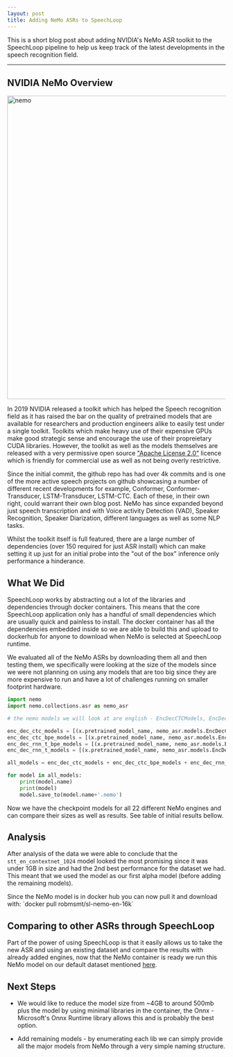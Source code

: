 ```yaml
---
layout: post
title: Adding NeMo ASRs to SpeechLoop
---
```


This is a short blog post about adding NVIDIA's NeMo ASR toolkit to the SpeechLoop pipeline to help us keep track of the latest developments in the speech recognition field.


____
<link rel="stylesheet" href="{{ site.baseurl }}{{ '/public/css/mermaid.min.css'}}">
<script src='{{ site.baseurl }}/public/js/gridjs.umd.js'></script>

## NVIDIA NeMo Overview

<img class="img-fluid" src="../../../../public/images/nemo.png" alt="nemo" width="700">


In 2019 NVIDIA released a toolkit which has helped the Speech recognition field as it has raised the bar on the quality of pretrained models that are available for researchers and production engineers alike to easily test under a single toolkit. Toolkits which make heavy use of their expensive GPUs make good strategic sense and encourage the use of their propreietary CUDA libraries. However, the toolkit as well as the models themselves are released with a very permissive open source ["Apache License 2.0"](https://github.com/NVIDIA/NeMo/blob/main/LICENSE) licence which is friendly for commercial use as well as not being overly restrictive. 

Since the initial commit, the github repo has had over 4k commits and is one of the more active speech projects on github showcasing a number of different recent developments for example, Conformer, Conformer-Transducer, LSTM-Transducer, LSTM-CTC. Each of these, in their own right, could warrant their own blog post. NeMo has since expanded beyond just speech transcription and with Voice activity Detection (VAD), Speaker Recognition, Speaker Diarization, different languages as well as some NLP tasks. 

Whilst the toolkit itself is full featured, there are a large number of dependencies (over 150 required for just ASR install) which can make setting it up just for an initial probe into the "out of the box" inference only performance a hinderance.


## What We Did

SpeechLoop works by abstracting out a lot of the libraries and dependencies through docker containers. This means that the core SpeechLoop application only has a handful of small dependencies which are usually quick and painless to install. The docker container has all the dependencies embedded inside so we are able to build this and upload to dockerhub for anyone to download when NeMo is selected at SpeechLoop runtime.

We evaluated all of the NeMo ASRs by downloading them all and then testing them, we specifically were looking at the size of the models since we were not planning on using any models that are too big since they are more expensive to run and have a lot of challenges running on smaller footprint hardware. 

```python
import nemo
import nemo.collections.asr as nemo_asr

# the nemo models we will look at are english - EncDecCTCModels, EncDecCTCModelBPE, EncDecRNNTBPEModel, EncDecRNNTModel

enc_dec_ctc_models = [(x.pretrained_model_name, nemo_asr.models.EncDecCTCModel.from_pretrained(model_name=x.pretrained_model_name)) for x in nemo_asr.models.EncDecCTCModel.list_available_models() if "en" in x.pretrained_model_name]
enc_dec_ctc_bpe_models = [(x.pretrained_model_name, nemo_asr.models.EncDecCTCModelBPE.from_pretrained(model_name=x.pretrained_model_name)) for x in nemo_asr.models.EncDecCTCModelBPE.list_available_models() if "en" in x.pretrained_model_name]
enc_dec_rnn_t_bpe_models = [(x.pretrained_model_name, nemo_asr.models.EncDecRNNTBPEModel.from_pretrained(model_name=x.pretrained_model_name)) for x in nemo_asr.models.EncDecRNNTBPEModel.list_available_models() if "en" in x.pretrained_model_name]
enc_dec_rnn_t_models = [(x.pretrained_model_name, nemo_asr.models.EncDecRNNTModel.from_pretrained(model_name=x.pretrained_model_name)) for x in nemo_asr.models.EncDecRNNTModel.list_available_models() if "en" in x.pretrained_model_name]

all_models = enc_dec_ctc_models + enc_dec_ctc_bpe_models + enc_dec_rnn_t_bpe_models + enc_dec_rnn_t_models

for model in all_models:
    print(model.name)
    print(model)
    model.save_to(model.name+'.nemo')
```

Now we have the checkpoint models for all 22 different NeMo engines and can compare their sizes as well as results. See table of initial results bellow.

<insert table>


## Analysis

After analysis of the data we were able to conclude that the `stt_en_contextnet_1024` model looked the most promising since it was under 1GB in size and had the 2nd best performance for the dataset we had. This meant that we used the model as our first alpha model (before adding the remaining models).

<add comment>


<div class="message">
Since the NeMo model is in docker hub you can now pull it and download with:
`docker pull robmsmt/sl-nemo-en-16k`
</div>


## Comparing to other ASRs through SpeechLoop
Part of the power of using SpeechLoop is that it easily allows us to take the new ASR and using an existing dataset and compare the results with already added engines, now that the NeMo container is ready we run this NeMo model on our default dataset mentioned [here](https://robmsmt.github.io/2021/09/04/benchmarking-asr-first-test/).


  <div id="wrapper2"></div>
  <script type="text/javascript">
    new gridjs.Grid({
      columns: ["ASR", "Type", "Mean WER"],
      sort: true,
      pagination: false,
      data: [
        ["Vosk (vs)", "Offline - Docker", "0.2308"],
        ["Sphinx (sp)", "Offline - Docker", "0.4936"],
        ["Coqui (cq)", "Offline - Docker", "0.5513"],
        ["NeMo (nm)", "Offline - Docker", "0.0897"],
        ["GoogleASR (gg)", "API", "0.1154"]
      ]
    }).render(document.getElementById("wrapper2"));
  </script>


## Next Steps

 - We would like to reduce the model size from ~4GB to around 500mb plus the model by using minimal libraries in the container, the Onnx - Microsoft's Onnx Runtime library allows this and is probably the best option.

 - Add remaining models - by enumerating each lib we can simply provide all the major models from NeMo through a very simple naming structure.




